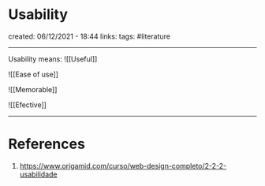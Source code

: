 # Usability
created: 06/12/2021 - 18:44
links:
tags: #literature

---

Usability means:
![[Useful]]

![[Ease of use]]

![[Memorable]]

![[Efective]]

---

# References
1. https://www.origamid.com/curso/web-design-completo/2-2-2-usabilidade